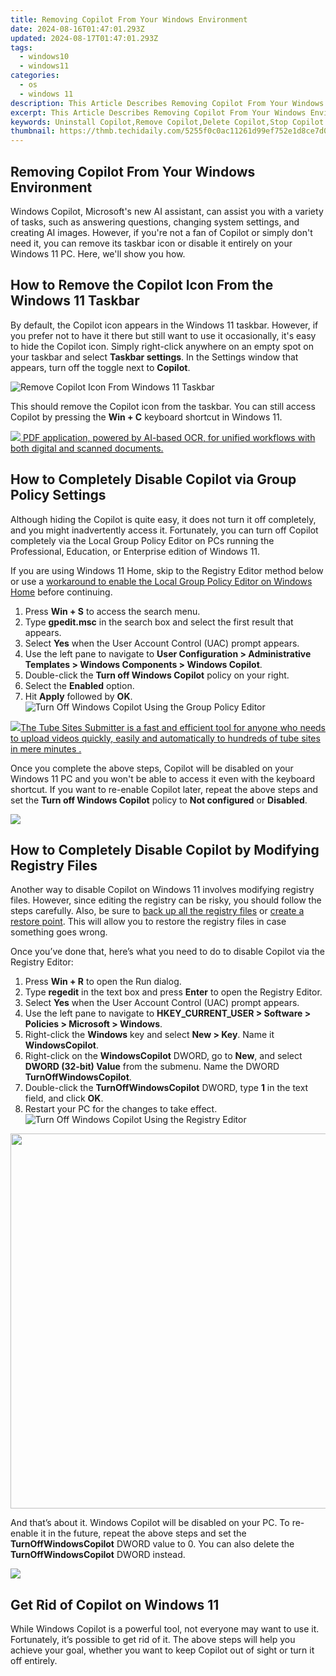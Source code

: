 ```yaml
---
title: Removing Copilot From Your Windows Environment
date: 2024-08-16T01:47:01.293Z
updated: 2024-08-17T01:47:01.293Z
tags:
  - windows10
  - windows11
categories:
  - os
  - windows 11
description: This Article Describes Removing Copilot From Your Windows Environment
excerpt: This Article Describes Removing Copilot From Your Windows Environment
keywords: Uninstall Copilot,Remove Copilot,Delete Copilot,Stop Copilot Install,Eliminate AI Helper,Exclude Copilot Windows,Oust Code Assistant
thumbnail: https://thmb.techidaily.com/5255f0c0ac11261d99ef752e1d8ce7d04128bb9f458962890dfc3acd59ac69d0.jpg
---
```


## Removing Copilot From Your Windows Environment

 Windows Copilot, Microsoft's new AI assistant, can assist you with a variety of tasks, such as answering questions, changing system settings, and creating AI images. However, if you're not a fan of Copilot or simply don't need it, you can remove its taskbar icon or disable it entirely on your Windows 11 PC. Here, we'll show you how.

## How to Remove the Copilot Icon From the Windows 11 Taskbar

 By default, the Copilot icon appears in the Windows 11 taskbar. However, if you prefer not to have it there but still want to use it occasionally, it's easy to hide the Copilot icon. Simply right-click anywhere on an empty spot on your taskbar and select **Taskbar settings**. In the Settings window that appears, turn off the toggle next to **Copilot**.

![Remove Copilot Icon From Windows 11 Taskbar](https://static1.makeuseofimages.com/wordpress/wp-content/uploads/2023/10/remove-copilot-icon-from-windows-11-taskbar.jpg)

 This should remove the Copilot icon from the taskbar. You can still access Copilot by pressing the **Win + C** keyboard shortcut in Windows 11\.

<!-- affiliate ads begin -->
<a href="https://checkout.abbyy.com/order/checkout.php?PRODS=39254549&QTY=1&AFFILIATE=108875&CART=1"> <img src="https://secure.avangate.com/images/merchant/0e5fb5c76fca16adbee503c9aff393cd/products/8_FR-Badges-NEW-FR-Standard-16-WIN-200.png" border="0"> PDF application, powered by AI-based OCR, for unified workflows with both digital and scanned documents. </a>
<!-- affiliate ads end -->
## How to Completely Disable Copilot via Group Policy Settings

 Although hiding the Copilot is quite easy, it does not turn it off completely, and you might inadvertently access it. Fortunately, you can turn off Copilot completely via the Local Group Policy Editor on PCs running the Professional, Education, or Enterprise edition of Windows 11\.

 If you are using Windows 11 Home, skip to the Registry Editor method below or use a [workaround to enable the Local Group Policy Editor on Windows Home](https://www.makeuseof.com/tag/access-group-policy-editor-even-windows-home-settings-try/) before continuing.

1. Press **Win + S** to access the search menu.
2. Type **gpedit.msc** in the search box and select the first result that appears.
3. Select **Yes** when the User Account Control (UAC) prompt appears.
4. Use the left pane to navigate to **User Configuration > Administrative Templates > Windows Components > Windows Copilot**.
5. Double-click the **Turn off Windows Copilot** policy on your right.
6. Select the **Enabled** option.
7. Hit **Apply** followed by **OK**.  
![Turn Off Windows Copilot Using the Group Policy Editor](https://static1.makeuseofimages.com/wordpress/wp-content/uploads/2023/10/turn-off-windows-copilot-using-the-group-policy-editor.jpg)
<!-- affiliate ads begin -->
<a href="https://secure.2checkout.com/order/checkout.php?PRODS=4531356&QTY=1&AFFILIATE=108875&CART=1"><img src="https://secure.avangate.com/images/merchant/8fdd149fcaa7058caccc9c4ad5b0d89a/products/tss-box.JPG" border="0">The Tube Sites Submitter is a fast and efficient tool for anyone who needs to upload videos quickly, easily and automatically to hundreds of tube sites in mere minutes . </a>
<!-- affiliate ads end -->

 Once you complete the above steps, Copilot will be disabled on your Windows 11 PC and you won't be able to access it even with the keyboard shortcut. If you want to re-enable Copilot later, repeat the above steps and set the **Turn off Windows Copilot** policy to **Not configured** or **Disabled**.

<!-- affiliate ads begin -->
<a href="https://store.nero.com/order/checkout.php?PRODS=42570605&QTY=1&AFFILIATE=108875&CART=1"><img src="http://cdnwww.nero.com/nero-com-wAssets/img/banners/2023/usbXcopy/Nero_USB_x_copy_Screen_2.png" border="0"></a>
<!-- affiliate ads end -->
## How to Completely Disable Copilot by Modifying Registry Files

 Another way to disable Copilot on Windows 11 involves modifying registry files. However, since editing the registry can be risky, you should follow the steps carefully. Also, be sure to [back up all the registry files](https://www.makeuseof.com/tag/backup-restore-windows-registry/) or [create a restore point](https://www.makeuseof.com/windows-11-create-restore-point/). This will allow you to restore the registry files in case something goes wrong.

 Once you’ve done that, here’s what you need to do to disable Copilot via the Registry Editor:

1. Press **Win + R** to open the Run dialog.
2. Type **regedit** in the text box and press **Enter** to open the Registry Editor.
3. Select **Yes** when the User Account Control (UAC) prompt appears.
4. Use the left pane to navigate to **HKEY\_CURRENT\_USER > Software > Policies > Microsoft > Windows**.
5. Right-click the **Windows** key and select **New > Key**. Name it **WindowsCopilot**.
6. Right-click on the **WindowsCopilot** DWORD, go to **New**, and select **DWORD (32-bit) Value** from the submenu. Name the DWORD **TurnOffWindowsCopilot**.
7. Double-click the **TurnOffWindowsCopilot** DWORD, type **1** in the text field, and click **OK**.
8. Restart your PC for the changes to take effect.  
![Turn Off Windows Copilot Using the Registry Editor](https://static1.makeuseofimages.com/wordpress/wp-content/uploads/2023/10/turn-off-windows-copilot-using-the-registry-editor.jpg)
<!-- affiliate ads begin -->
<a href="https://unicoeye.pxf.io/c/5597632/2084399/18498" target="_top" id="2084399"><img src="//a.impactradius-go.com/display-ad/18498-2084399" border="0" alt="" width="1125" height="600"/></a><img height="0" width="0" src="https://imp.pxf.io/i/5597632/2084399/18498" style="position:absolute;visibility:hidden;" border="0" />
<!-- affiliate ads end -->

 And that’s about it. Windows Copilot will be disabled on your PC. To re-enable it in the future, repeat the above steps and set the **TurnOffWindowsCopilot** DWORD value to 0\. You can also delete the **TurnOffWindowsCopilot** DWORD instead.

<!-- affiliate ads begin -->
<a href="https://store.massmailsoftware.com/order/checkout.php?PRODS=2069351&QTY=1&AFFILIATE=108875&CART=1"><img src="https://secure.avangate.com/images/merchant/dc87c13749315c7217cdc4ac692e704c/banera_for_partners-24_%282%29.jpg" border="0"></a>
<!-- affiliate ads end -->
## Get Rid of Copilot on Windows 11

 While Windows Copilot is a powerful tool, not everyone may want to use it. Fortunately, it’s possible to get rid of it. The above steps will help you achieve your goal, whether you want to keep Copilot out of sight or turn it off entirely.



<ins class="adsbygoogle"
      style="display:block"
      data-ad-client="ca-pub-7571918770474297"
      data-ad-slot="8358498916"
      data-ad-format="auto"
      data-full-width-responsive="true"></ins>



